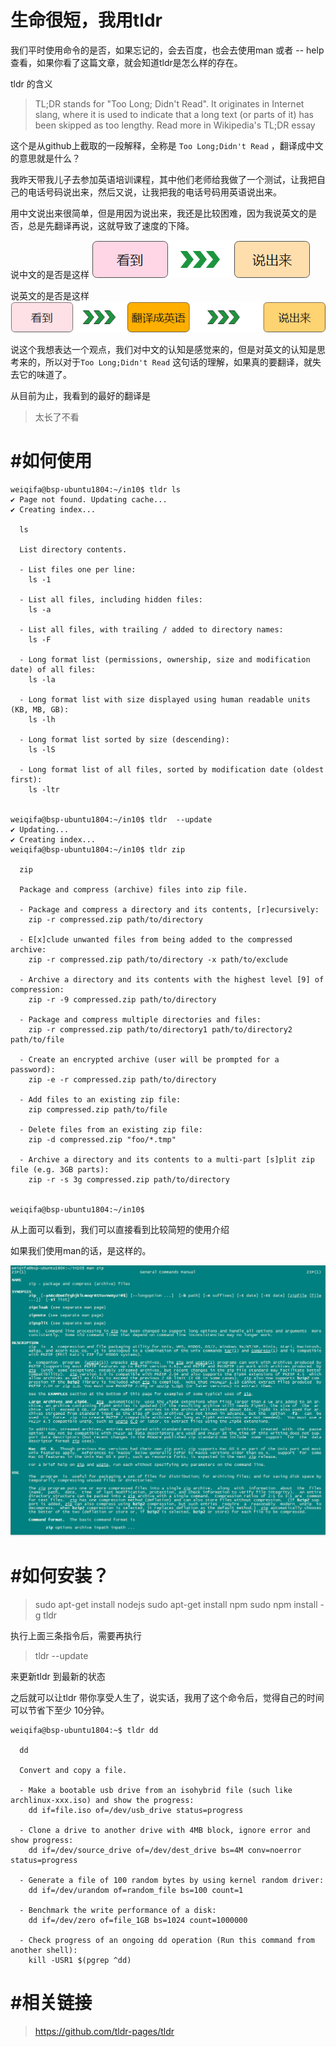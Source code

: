 # 生命很短，我用tldr

我们平时使用命令的是否，如果忘记的，会去百度，也会去使用man 或者 -- help 查看，如果你看了这篇文章，就会知道tldr是怎么样的存在。

tldr 的含义

> TL;DR stands for "Too Long; Didn't Read". It originates in Internet slang, where it is used to indicate that a long text (or parts of it) has been skipped as too lengthy. Read more in Wikipedia's TL;DR essay

这个是从github上截取的一段解释，全称是 `Too Long;Didn't Read` ，翻译成中文的意思就是什么？

我昨天带我儿子去参加英语培训课程，其中他们老师给我做了一个测试，让我把自己的电话号码说出来，然后又说，让我把我的电话号码用英语说出来。

用中文说出来很简单，但是用因为说出来，我还是比较困难，因为我说英文的是否，总是先翻译再说，这就导致了速度的下降。

说中文的是否是这样
![img](https://raw.githubusercontent.com/weiqifa0/pic/master/image-20201102154625435.png)

说英文的是否是这样
![img](https://raw.githubusercontent.com/weiqifa0/pic/master/image-20201102154726176.png)

说这个我想表达一个观点，我们对中文的认知是感觉来的，但是对英文的认知是思考来的，所以对于`Too Long;Didn't Read` 这句话的理解，如果真的要翻译，就失去它的味道了。

从目前为止，我看到的最好的翻译是

> 太长了不看

# #如何使用

```
weiqifa@bsp-ubuntu1804:~/in10$ tldr ls
✔ Page not found. Updating cache...
✔ Creating index...

  ls

  List directory contents.

  - List files one per line:
    ls -1

  - List all files, including hidden files:
    ls -a

  - List all files, with trailing / added to directory names:
    ls -F

  - Long format list (permissions, ownership, size and modification date) of all files:
    ls -la

  - Long format list with size displayed using human readable units (KB, MB, GB):
    ls -lh

  - Long format list sorted by size (descending):
    ls -lS

  - Long format list of all files, sorted by modification date (oldest first):
    ls -ltr


weiqifa@bsp-ubuntu1804:~/in10$ tldr  --update
✔ Updating...
✔ Creating index...
weiqifa@bsp-ubuntu1804:~/in10$ tldr zip

  zip

  Package and compress (archive) files into zip file.

  - Package and compress a directory and its contents, [r]ecursively:
    zip -r compressed.zip path/to/directory

  - E[x]clude unwanted files from being added to the compressed archive:
    zip -r compressed.zip path/to/directory -x path/to/exclude

  - Archive a directory and its contents with the highest level [9] of compression:
    zip -r -9 compressed.zip path/to/directory

  - Package and compress multiple directories and files:
    zip -r compressed.zip path/to/directory1 path/to/directory2 path/to/file

  - Create an encrypted archive (user will be prompted for a password):
    zip -e -r compressed.zip path/to/directory

  - Add files to an existing zip file:
    zip compressed.zip path/to/file

  - Delete files from an existing zip file:
    zip -d compressed.zip "foo/*.tmp"

  - Archive a directory and its contents to a multi-part [s]plit zip file (e.g. 3GB parts):
    zip -r -s 3g compressed.zip path/to/directory


weiqifa@bsp-ubuntu1804:~/in10$ 
```

从上面可以看到，我们可以直接看到比较简短的使用介绍

如果我们使用man的话，是这样的。

![img](https://raw.githubusercontent.com/weiqifa0/pic/master/image-20201102155123778.png)

# #如何安装？

> sudo apt-get install nodejs
> sudo apt-get install npm
> sudo npm install -g tldr

执行上面三条指令后，需要再执行

> tldr  --update

来更新tldr 到最新的状态

之后就可以让tldr 带你享受人生了，说实话，我用了这个命令后，觉得自己的时间可以节省下至少 10分钟。

```
weiqifa@bsp-ubuntu1804:~$ tldr dd    

  dd

  Convert and copy a file.

  - Make a bootable usb drive from an isohybrid file (such like archlinux-xxx.iso) and show the progress:
    dd if=file.iso of=/dev/usb_drive status=progress

  - Clone a drive to another drive with 4MB block, ignore error and show progress:
    dd if=/dev/source_drive of=/dev/dest_drive bs=4M conv=noerror status=progress

  - Generate a file of 100 random bytes by using kernel random driver:
    dd if=/dev/urandom of=random_file bs=100 count=1

  - Benchmark the write performance of a disk:
    dd if=/dev/zero of=file_1GB bs=1024 count=1000000

  - Check progress of an ongoing dd operation (Run this command from another shell):
    kill -USR1 $(pgrep ^dd)
```

# #相关链接

> https://github.com/tldr-pages/tldr
